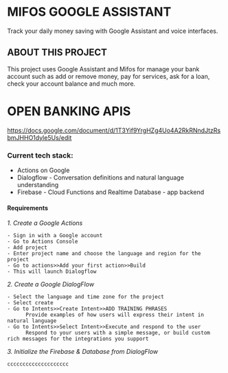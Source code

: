 # MIFOS GOOGLE ASSISTANT

Track your daily money saving with Google Assistant and voice interfaces.


## ABOUT THIS PROJECT

This project uses Google Assistant and Mifos for manage  your bank account such as add or remove money, pay for services, ask for a loan, check your account balance and much more.

# OPEN BANKING APIS
https://docs.google.com/document/d/1T3Yif9YrgHZg4Uo4A2RkRNndJtzRsbmJHHO1dyle5Us/edit

### Current tech stack:
- Actions on Google
- Dialogflow - Conversation definitions and natural language understanding
- Firebase - Cloud Functions and Realtime Database - app backend 


#### Requirements

*1. Create a Google Actions*
```
- Sign in with a Google account
- Go to Actions Console
- Add project
- Enter project name and choose the language and region for the project
- Go to actions>>Add your first action>>Build
- This will launch Dialogflow
```

*2. Create a Google DialogFlow*
```
- Select the language and time zone for the project
- Select create
- Go to Intents>>Create Intent>>ADD TRAINING PHRASES 
      Provide examples of how users will express their intent in natural language
- Go to Intents>>Select Intent>>Execute and respond to the user
      Respond to your users with a simple message, or build custom rich messages for the integrations you support
```

*3. Initialize the Firebase & Database from DialogFlow*
```
cccccccccccccccccccc
```

